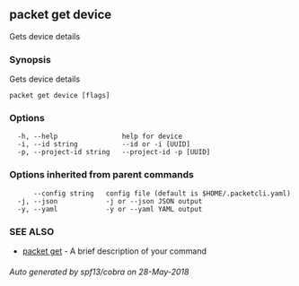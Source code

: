 ## packet get device

Gets device details

### Synopsis

Gets device details

```
packet get device [flags]
```

### Options

```
  -h, --help                help for device
  -i, --id string           --id or -i [UUID]
  -p, --project-id string   --project-id -p [UUID]
```

### Options inherited from parent commands

```
      --config string   config file (default is $HOME/.packetcli.yaml)
  -j, --json            -j or --json JSON output
  -y, --yaml            -y or --yaml YAML output
```

### SEE ALSO

* [packet get](packet_get.md)	 - A brief description of your command

###### Auto generated by spf13/cobra on 28-May-2018
